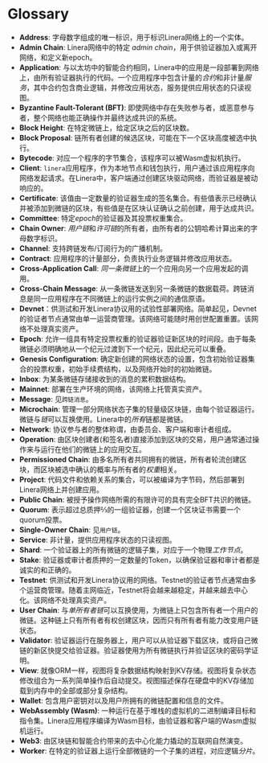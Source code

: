 # Glossary

- **Address**: 字母数字组成的唯一标识，用于标识Linera网络上的一个实体。
- **Admin Chain**: Linera网络中的特定 _admin chain_，用于供验证器加入或离开网络，和定义新epoch。
- **Application**: 与以太坊中的智能合约相同，Linera中的应用是一段部署到网络上，由所有验证器执行的代码。一个应用程序中包含计量的*合约*和非计量*服务*，其中合约包含商业逻辑，并修改应用状态，服务提供应用状态的只读视图。
- **Byzantine Fault-Tolerant (BFT)**: 即使网络中存在失败参与者，或恶意参与者，整个网络也能正确操作并最终达成共识的系统。
- **Block Height**: 在特定微链上，给定区块之后的区块数。
- **Block Proposal**: 链所有者创建的候选区块，可能在下一个区块高度被选中执行。
- **Bytecode**: 对应一个程序的字节集合，该程序可以被Wasm虚拟机执行。
- **Client**: `linera`应用程序，作为本地节点和钱包执行，用户通过该应用程序向网络发起请求。在Linera中，客户端通过创建区块驱动网络，而验证器是被动响应的。
- **Certificate**: 该值由一定数量的验证器生成的签名集合。有些值表示已经确认并被添加到微链的区块，有些值是在区块认证确认之前创建，用于达成共识。
- **Committee**: 特定*epoch*的验证器及其投票权重集合。
- **Chain Owner**: *用户链*和*许可链*的所有者，由所有者的公钥哈希计算出来的字母数字标识。
- **Channel**: 支持跨链发布/订阅行为的广播机制。
- **Contract**: 应用程序的计量部分，负责执行业务逻辑并修改应用状态。
- **Cross-Application Call**: *同一条微链*上的一个应用向另一个应用发起的调用。
- **Cross-Chain Message**: 从一条微链发送到另一条微链的数据载荷。跨链消息是同一应用程序在不同微链上的运行实例之间的通信原语。
- **Devnet**：供测试和开发Linera协议用的试验性部署网络。简单起见，Devnet的验证者节点通常由单一运营商管理。该网络可能随时用创世配置重置。该网络不处理真实资产。
- **Epoch**: 允许一组具有特定投票权重的验证器验证新区块的时间段。由于每条微链必须明确地从一个纪元过渡到下一个纪元，因此纪元可以重叠。
- **Genesis Configuration**: 确定新创建的网络状态的设置，包含初始验证器集合的投票权重，初始手续费结构，以及网络开始时的初始微链。
- **Inbox**: 为某条微链存储接收到的消息的累积数据结构。
- **Mainnet**: 部署在生产环境的网络，该网络上托管真实资产。
- **Message**: 见`跨链消息`。
- **Microchain**: 管理一部分网络状态子集的轻量级区块链，由每个验证器运行。微链与*链*可以互换使用。Linera中的*所有*链都是微链。
- **Network**: 协议参与者的整体称谓，由委员会、客户端和审计者组成。
- **Operation**: 由区块创建者(和签名者)直接添加到区块的交易，用户通常通过操作来与运行在他们的微链上的应用交互。
- **Permissioned Chain**: 由多名所有者共同拥有的微链，所有者轮流创建区块，而区块被选中确认的概率与所有者的*权重*相关。
- **Project**: 代码文件和依赖关系的集合，可以被编译为字节码，然后部署到Linera网络上并创建应用。
- **Public Chain**: 被授予操作网络所需的有限许可的具有完全BFT共识的微链。
- **Quorum**: 表示超过总质押⅔的一组验证器，创建一个区块证书需要一个quorum投票。
- **Single-Owner Chain**: 见`用户链`。
- **Service**: 非计量，提供应用程序状态的只读视图。
- **Shard**: 一个验证器上的所有微链的逻辑子集，对应于一个物理*工作节点*。
- **Stake**: 验证器或审计者质押的一定数量的Token，以确保验证器和审计者都是诚实的和正确的。
- **Testnet**: 供测试和开发Linera协议用的网络。Testnet的验证者节点通常由多个运营商管理。随着主网临近，Testnet将会越来越稳定，并越来越去中心化。该网络不处理真实资产。
- **User Chain**: 与*单所有者链*可以互换使用，为微链上只包含所有者一个用户的微链。这种链上只有所有者有权创建区块，因而只有所有者有能力改变用户链状态。
- **Validator**: 验证器运行在服务器上，用户可以从验证器下载区块，或将自己微链的新区快提交给验证器。验证器使用为所有微链执行并验证区块的密码学证明。
- **View**: 就像ORM一样，视图将复杂数据结构映射到KV存储。视图将复杂状态修改组合为一系列简单操作后自动提交。视图描述保存在硬盘中的KV存储加载到内存中的全部或部分复杂结构。
- **Wallet**: 包含用户密钥对以及用户所拥有的微链配置和信息的文件。
- **WebAssembly (Wasm)**: 一种运行在基于堆栈的虚拟机的二进制编译目标和指令集。Linera应用程序编译为Wasm目标，由验证器和客户端的Wasm虚拟机运行。
- **Web3**: 由区块链和智能合约带来的去中心化能力撬动的互联网自然演变。
- **Worker**: 在特定的验证器上运行全部微链的一个子集的进程，对应逻辑*分片*。
